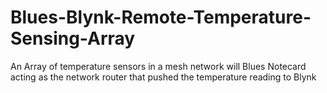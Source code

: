 # Blues-Blynk-Remote-Temperature-Sensing-Array
An Array of temperature sensors in a mesh network will Blues Notecard acting as the network router that pushed the temperature reading to Blynk
